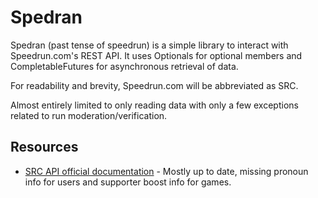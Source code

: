 # Spedran

Spedran (past tense of speedrun) is a simple library to interact with Speedrun.com's REST API.
It uses Optionals for optional members and CompletableFutures for asynchronous retrieval of data.

For readability and brevity, Speedrun.com will be abbreviated as SRC.

Almost entirely limited to only reading data with only a few exceptions related to run moderation/verification.

## Resources

* [SRC API official documentation](https://github.com/speedruncomorg/api/) - Mostly up to date, missing pronoun info for users and supporter boost info for games.
